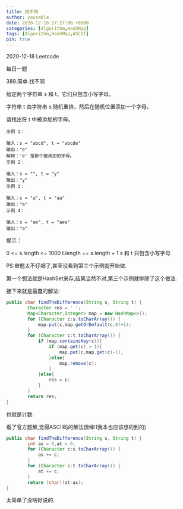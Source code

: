 ```yaml
---
title: 找不同
author: yousabla
date: 2020-12-18 17:27:00 +0800
categories: [Algorithm,HashMap]
tags: [Algorithm,HashMap,ASCII]
pin: true
---
```


2020-12-18 Leetcode 

每日一题

389.简单.找不同

给定两个字符串 s 和 t，它们只包含小写字母。

字符串 t 由字符串 s 随机重排，然后在随机位置添加一个字母。

请找出在 t 中被添加的字母。

```
示例 1：

输入：s = "abcd", t = "abcde"
输出："e"
解释：'e' 是那个被添加的字母。
示例 2：

输入：s = "", t = "y"
输出："y"
示例 3：

输入：s = "a", t = "aa"
输出："a"
示例 4：

输入：s = "ae", t = "aea"
输出："a"
```


提示：

0 <= s.length <= 1000
t.length == s.length + 1
s 和 t 只包含小写字母

PS:审题太不仔细了,甚至没看到第三个示例就开始做.

第一个想法就是HashSet来存,结果当然不对,第三个示例就排除了这个做法.

接下来就是最蠢的解法:

```java
public char findTheDifference(String s, String t) {
        Character res = ' ';
        Map<Character,Integer> map = new HashMap<>();
        for (Character c:s.toCharArray()) {
            map.put(c,map.getOrDefault(c,0)+1);
        }
        for (Character c:t.toCharArray()) {
            if (map.containsKey(c)){
                if (map.get(c) > 1){
                    map.put(c,map.get(c)-1);
                }else{
                    map.remove(c);
                }
            }else{
                res = c;
            }
        }
        return res;
}
```

也就是计数.

看了官方题解,觉得ASCII码的解法很棒!(我本也应该想的到的)

```java
public char findTheDifference(String s, String t) {
        int as = 0,at = 0;
        for (Character c:s.toCharArray()) {
            as += c;
        }
        for (Character c:t.toCharArray()) {
            at += c;
        }
        return (char)(at-as);
}
```

太简单了没啥好说的.